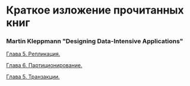 # Краткое изложение прочитанных книг

### Martin Kleppmann "Designing Data-Intensive Applications"
[Глава 5. Репликация.](./designing-data-intensive-apps/Chapter%205.%20Replication.md)

[Глава 6. Партиционирование.](./designing-data-intensive-apps/Chapter%206.%20Partitioning.md)

[Глава 5. Транзакции.](./designing-data-intensive-apps/Chapter%207.%20Transactions.md)
